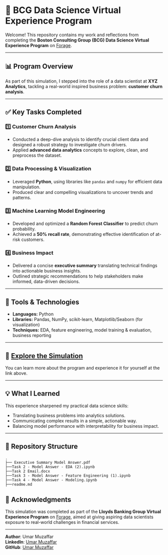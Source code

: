 # 🧮 BCG Data Science Virtual Experience Program

Welcome! This repository contains my work and reflections from completing the **Boston Consulting Group (BCG) Data Science Virtual Experience Program** on [Forage](https://www.theforage.com/simulations/bcg/data-science-ccdz).

---

## 📊 Program Overview

As part of this simulation, I stepped into the role of a data scientist at **XYZ Analytics**, tackling a real-world inspired business problem: **customer churn analysis**. 

---

## ✅ Key Tasks Completed

### 1️⃣ **Customer Churn Analysis**
- Conducted a deep-dive analysis to identify crucial client data and designed a robust strategy to investigate churn drivers.
- Applied **advanced data analytics** concepts to explore, clean, and preprocess the dataset.

### 2️⃣ **Data Processing & Visualization**
- Leveraged **Python**, using libraries like `pandas` and `numpy` for efficient data manipulation.
- Produced clear and compelling visualizations to uncover trends and patterns.

### 3️⃣ **Machine Learning Model Engineering**
- Developed and optimized a **Random Forest Classifier** to predict churn probability.
- Achieved a **50% recall rate**, demonstrating effective identification of at-risk customers.

### 4️⃣ **Business Impact**
- Delivered a concise **executive summary** translating technical findings into actionable business insights.
- Outlined strategic recommendations to help stakeholders make informed, data-driven decisions.

---

## 🚀 Tools & Technologies

- **Languages:** Python
- **Libraries:** Pandas, NumPy, scikit-learn, Matplotlib/Seaborn (for visualization)
- **Techniques:** EDA, feature engineering, model training & evaluation, business reporting

---

## 📌 [Explore the Simulation](https://www.theforage.com/simulations/bcg/data-science-ccdz)

You can learn more about the program and experience it for yourself at the link above.

---

## 💡 What I Learned

This experience sharpened my practical data science skills:
- Translating business problems into analytics solutions.
- Communicating complex results in a simple, actionable way.
- Balancing model performance with interpretability for business impact.

---

## 📂 Repository Structure
```plaintext
.
├── Executive Summary Model Answer.pdf
├──Task 2 - Model Answer - EDA (2).ipynb
├──Task 2 Email.docx
├──Task 3 - Model Answer - Feature Engineering (1).ipynb
├──Task 4 - Model Answer - Modeling.ipynb
├──readme.md
```
## 🧾 Acknowledgments

This simulation was completed as part of the **Lloyds Banking Group Virtual Experience Program** on [Forage](https://www.theforage.com/), aimed at giving aspiring data scientists exposure to real-world challenges in financial services.

---

**Author**: Umar Muzaffar  
**LinkedIn**: [Umar Muzaffar](https://www.linkedin.com/in/umar-muzaffar-data-scientist/)  
**GitHub**: [Umar Muzaffar](https://github.com/SYEDUMAR246)
